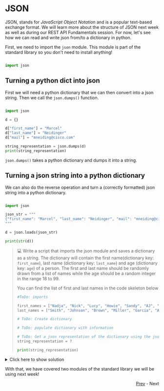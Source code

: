 # JSON

JSON, stands for *JavaScript Object Notation* and is a popular text-based exchange format. We will learn more about the structure of JSON next week as well as during our REST API Fundamentals session. For now, let's see how we can read and write json from/to a dictionary in python.

First, we need to import the `json` module. This module is part of the standard library so you don't need to install anything!

```python

import json
```

## Turning a python dict into json

First we will need a python dictionary that we can then convert into a json string. Then we call the `json.dumps()` function. 

```python 

import json

d = {}

d["first_name"] = "Marcel"
d["last_name"] = "Neidinger"
d["mail"] = "mneiding@cisco.com"

string_representation = json.dumps(d)
print(string_representation)
```

`json.dumps()` takes a python dictionary and dumps it into a string.

## Turning a json string into a python dictionary

We can also do the reverse operation and turn a (correctly formatted) json string into a python dictionary. 

```python

import json

json_str = """
{"first_name": "Marcel", "last_name": "Neidinger", "mail": "mneiding@cisco.com"}
"""

d = json.loads(json_str)

print(str(d))
```

> :computer: Write a script that imports the json module and saves a dictionary as a string. The dictionary will contain the first name(dictionary key: `first_name`), last name (dictionary key: `last_name`) and age (dictionary key: `age`) of a person. The first and last name should be randomly drawn from a list of names while the age should be a random integer in the range 18 to 99.
> 
> You can find the list of first and last names in the code skeleton below
> 
> ```python
> #ToDo: imports
>
> first_names = ["Nadja", "Nick", "Lucy", "Howie", "Sandy", "AJ", "Vanessa", "Brian", "Jessica", "Kevin"]
> last_names = ["Smith", "Johnson", "Brown", "Miller", "Garcia", "Acors", "Alday"]
> 
> # ToDo: Create dictionary
> 
> # ToDo: populate dictionary with information
> 
> # ToDo: Get a json representation of the dictionary using the json module
> string_representation = ?
> 
> print(string_representation)
> ```

<details>
  <summary>Click here to show solution</summary>
  
  ```python3
  import random 
  import json

  first_names = ["Nadja", "Nick", "Lucy", "Howie", "Sandy", "AJ", "Vanessa", "Brian", "Jessica", "Kevin"]
  last_names = ["Smith", "Johnson", "Brown", "Miller", "Garcia", "Acors", "Alday"]

  d = {}

  d["first_name"] = random.choice(first_names)
  d["last_name"] = random.choice(last_names)
  d["age"] = random.randint(18, 99)

  string_representation = json.dumps(d)

  print(string_representation)
  ```
</details>

With that, we have covered two modules of the standard library we will be using next week!

<div align="right">
   
   [Prev](random.md) - Next
</div>